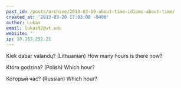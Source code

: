 ```yaml
---
post_id: /posts/archive/2013-03-19-about-time-idioms-about-time/
created_at: '2013-03-20 17:03:08 -0400'
author: Lukas
email: lukas92@vt.edu
website: ''
ip: 10.183.252.21
---
```


Kiek dabar valandų? (Lithuanian)
How many hours is there now?

Która godzina? (Polish)
Which hour?

Который час? (Russian)
Which hour?